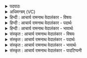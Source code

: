 <details><summary>पदपाठः</summary>

रे꣣व꣡तीः꣢। नः꣣। सधमा꣡दे꣢। स꣣ध। मा꣡दे꣢꣯। इ꣡न्द्रे꣢꣯। स꣣न्तु। तुवि꣡वा꣢जाः। तु꣣वि꣢। वा꣣जाः। क्षुम꣡न्तः꣢। या꣡भिः꣢꣯। म꣡दे꣢꣯म। १०८४।
</details>

<details><summary>अधिमन्त्रम् (VC)</summary>

- इन्द्रः
- शुनःशेप आजीगर्तिः
- गायत्री
- षड्जः
</details>

<details><summary>हिन्दी : आचार्य रामनाथ वेदालंकार - विषयः</summary>

प्रथम ऋचा पूर्वार्चिक में १५३ क्रमाङ्क पर परमात्मा और राजा के विषय में व्याख्यात हो चुकी है। यहाँ योग का विषय कहा जाता है।
</details>

<details><summary>हिन्दी : आचार्य रामनाथ वेदालंकार - पदार्थः</summary>

पदार्थान्वयभाषाः -  (सधमादे) जहाँ मन,बुद्धि इन्द्रियाँ आदि सब मिलकर प्रहृष्ट होती हैं,उस योगयज्ञ में (नः) हम उपासकों की (रेवतीः) ऐश्वर्यवती मैत्री,करुणा,मुदिता,उपेक्षा आदि वृत्तियाँ (तुविवाजाः) बहुत बलवती होती हुई (इन्द्रे) जीवात्मा में (सन्तु) विद्यमान होवें (याभिः) जिन वृत्तियों से (क्षुमन्तः) निवासयुक्त होकर हम (मदेम) आनन्दलाभ करें ॥१॥
</details>

<details><summary>हिन्दी : आचार्य रामनाथ वेदालंकार - भावार्थः</summary>

भावार्थभाषाः -  प्राणियों के सुखभोगयुक्त होने पर उनके प्रति मैत्री की भावना रखे,दुःखियों के प्रति करुणा की,पुण्यात्माओं के प्रति मुदिता की और अपुण्यशीलों के प्रति उपेक्षा की। इस प्रकार भावना करनेवालों के अन्दर शुक्ल धर्म उत्पन्न हो जाता है। उससे चित्त प्रसादयुक्त होता है और प्रसन्न तथा एकाग्र होकर स्थितिपद को पा लेता है। ये चित्तवृत्तियाँ जब मनुष्य के आत्मा में उद्भूत होती हैं,तब चित्तप्रसाद से वह निवासयुक्त और आनन्दवान् हो जाता है ॥१॥
</details>

<details><summary>संस्कृत : आचार्य रामनाथ वेदालंकार - विषयः</summary>

तत्र प्रथमा ऋक् पूर्वार्चिके १५३ क्रमाङ्के परमात्मनो नृपस्य च विषये व्याख्याता। अत्र योगविषयो व्याख्यायते।
</details>

<details><summary>संस्कृत : आचार्य रामनाथ वेदालंकार - पदार्थः</summary>

पदार्थान्वयभाषाः -  (सधमादे) सह माद्यन्ति मनोबुद्धीन्द्रियादीनि यत्र स सधमादो योगयज्ञः तस्मिन् (नः) उपासकानाम् अस्माकम् (रेवतीः) रयिमत्यः ऐश्वर्यवत्यः मैत्रीकरुणामुदितोपेक्षावृत्तयः (तुविवाजाः) बहुबलाः सत्यः (इन्द्रे) जीवात्मनि (सन्तु) विद्यमाना भवन्तु, (याभिः) वृत्तिभिः (क्षुमन्तः) निवासवन्तो वयम्[क्षि निवासगत्योः,औणादिको डुः प्रत्ययः।] (मदेम) आनन्देम ॥१॥२
</details>

<details><summary>संस्कृत : आचार्य रामनाथ वेदालंकार - भावार्थः</summary>

भावार्थभाषाः -  सर्वप्राणिषु सुखसंभोगापन्नेषु मैत्रीं भावयेत्,दुःखितेषु करुणाम्,पुण्यात्मकेषु मुदिताम्,अपुण्यशीलेषूपेक्षाम्। एवमस्य भावयतः शुक्लो धर्म उपजायते। ततश्च चित्तं प्रसीदति,प्रसन्नमेकाग्रं स्थितिपदं लभते। एताश्चित्तवृत्तयो यदा मनुष्यस्यात्मनि समुद्भवन्ति तदा चित्तप्रसादनेन स निवासवानानन्दवांश्च जायते ॥१॥३
</details>

<details><summary>संस्कृत : आचार्य रामनाथ वेदालंकार - पादटिप्पनी</summary>

टिप्पणी:   १. ऋ० १।३०।१३, अथ०, २०।१२२।१, साम० १५३। २. ऋग्भाष्ये दयानन्दर्षिर्मन्त्रमिमं परमैश्वर्यप्राप्तिविषये व्याख्यातवान्। ३. मैत्रीकरुणामुदितोपेक्षाणां सुखदुःखपुण्यापुण्यविषयाणां भावनातश्चित्त- प्रसादनम्। योग० १।३३।
</details>